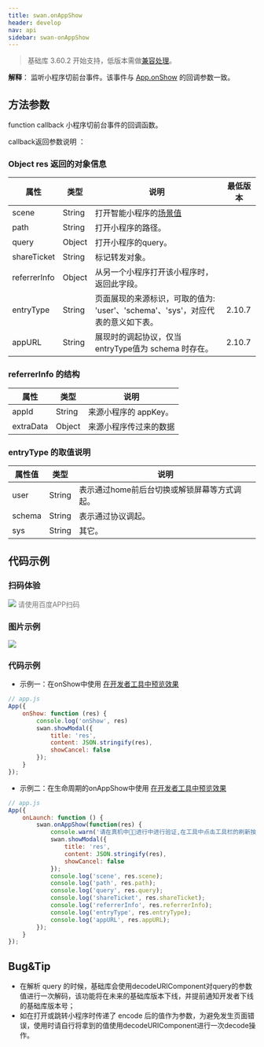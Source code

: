 ```yaml
---
title: swan.onAppShow
header: develop
nav: api
sidebar: swan-onAppShow
---
```


 
> 基础库 3.60.2 开始支持，低版本需做[兼容处理](https://smartprogram.baidu.com/docs/develop/swan/compatibility/)。

**解释**：   监听小程序切前台事件。该事件与 [App.onShow](/develop/framework/app_service_register/) 的回调参数一致。


##  方法参数

function callback
小程序切前台事件的回调函数。

  callback返回参数说明  ：

###  Object res  返回的对象信息 

|属性  |类型  |说明  |最低版本|
|---- | ---- | ---- |---|
|scene | String | 打开智能小程序的<a href="https://smartprogram.baidu.com/docs/data/scene/">场景值</a> | |
|path|String|打开小程序的路径。| |
|query|Object|打开小程序的query。| |
|shareTicket|String|标记转发对象。| |
|referrerInfo|Object|从另一个小程序打开该小程序时，返回此字段。| |
|entryType|String|页面展现的来源标识，可取的值为: 'user'、'schema'、'sys'，对应代表的意义如下表。|2.10.7|
|appURL| String|展现时的调起协议，仅当entryType值为 schema 时存在。|2.10.7|

###  referrerInfo 的结构 

|属性|类型|说明|
|---- | ---- | ---- |
|appId|String|来源小程序的 appKey。|  
|extraData|Object|来源小程序传过来的数据|  

###  entryType 的取值说明 

|属性值|类型|说明|
|----|----|----|
|user|String|表示通过home前后台切换或解锁屏幕等方式调起。|
|schema|String|表示通过协议调起。|
|sys|String|其它。|


## 代码示例



### 扫码体验

<div class='scan-code-container'>
    <img src="https://b.bdstatic.com/miniapp/assets/images/doc_demo/onAppShow.png" class="demo-qrcode-image" />
    <font color=#777 12px>请使用百度APP扫码</font>
</div>


###  图片示例  

<div class="m-doc-custom-examples">
    <div class="m-doc-custom-examples-correct">
        <img src="https://b.bdstatic.com/miniapp/images/onAppShow.gif">
    </div>
    <div class="m-doc-custom-examples-correct">
        <img src=" ">
    </div>
    <div class="m-doc-custom-examples-correct">
        <img src=" ">
    </div>     
</div>

###  代码示例  

 
* 示例一：在onShow中使用 
<a href="swanide://fragment/43271d765935b79fea07900426f687ed1572851143727" title="在开发者工具中预览效果" target="_self">在开发者工具中预览效果</a>

```js
// app.js
App({
    onShow: function (res) {
        console.log('onShow', res)
        swan.showModal({
            title: 'res',
            content: JSON.stringify(res),
            showCancel: false
        });
    }
});

```

* 示例二：在生命周期的onAppShow中使用 
<a href="swanide://fragment/4efb3ba9fdce332a9d1f323ebb69302d1572851185273" title="在开发者工具中预览效果" target="_self">在开发者工具中预览效果</a>

```js
// app.js
App({
    onLaunch: function () {
        swan.onAppShow(function(res) {
            console.warn('请在真机中进行中进行验证,在工具中点击工具栏的刷新按钮也可模拟onShow触发事件，开发者按照自己的业务逻辑进行监听，被触发时机和App.onShow一致。');
            swan.showModal({
                title: 'res',
                content: JSON.stringify(res),
                showCancel: false
            });
            console.log('scene', res.scene);
            console.log('path', res.path);
            console.log('query', res.query);
            console.log('shareTicket', res.shareTicket);
            console.log('referrerInfo', res.referrerInfo);
            console.log('entryType', res.entryType);
            console.log('appURL', res.appURL);
        });
    }
});
```

## Bug&Tip
* 在解析 query 的时候，基础库会使用decodeURIComponent对query的参数值进行一次解码，该功能将在未来的基础库版本下线，并提前通知开发者下线的基础库版本号；
* 如在打开或跳转小程序时传递了 encode 后的值作为参数，为避免发生页面错误，使用时请自行将拿到的值使用decodeURIComponent进行一次decode操作。 
 
